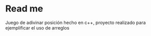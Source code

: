 # Read me
Juego de adivinar posición hecho en c++, proyecto realizado para ejemplificar el uso de arreglos
